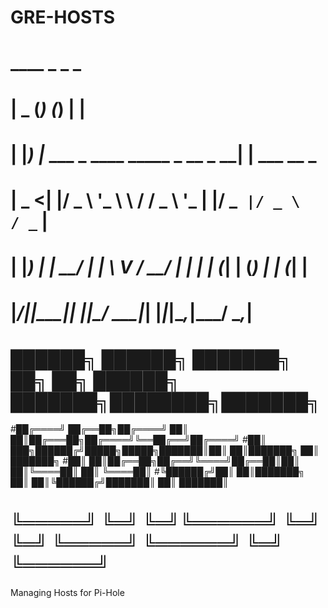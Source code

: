 # GRE-HOSTS
#  ____  _                           _     _
# |  _ \(_)                         (_)   | |
# | |_) |_  ___ _ ____   _____ _ __  _  __| | ___     __ _
# |  _ <| |/ _ \ '_ \ \ / / _ \ '_ \| |/ _` |/ _ \   / _` |
# | |_) | |  __/ | | \ V /  __/ | | | | (_| | (_) | | (_| |
# |____/|_|\___|_| |_|\_/ \___|_| |_|_|\__,_|\___/   \__,_|

# ██████╗ ██████╗ ███████╗    ██╗  ██╗ ██████╗ ███████╗████████╗███████╗
#██╔════╝ ██╔══██╗██╔════╝    ██║  ██║██╔═══██╗██╔════╝╚══██╔══╝██╔════╝
#██║  ███╗██████╔╝█████╗█████╗███████║██║   ██║███████╗   ██║   ███████╗
#██║   ██║██╔══██╗██╔══╝╚════╝██╔══██║██║   ██║╚════██║   ██║   ╚════██║
#╚██████╔╝██║  ██║███████╗    ██║  ██║╚██████╔╝███████║   ██║   ███████║
# ╚═════╝ ╚═╝  ╚═╝╚══════╝    ╚═╝  ╚═╝ ╚═════╝ ╚══════╝   ╚═╝   ╚══════╝
Managing Hosts for Pi-Hole
